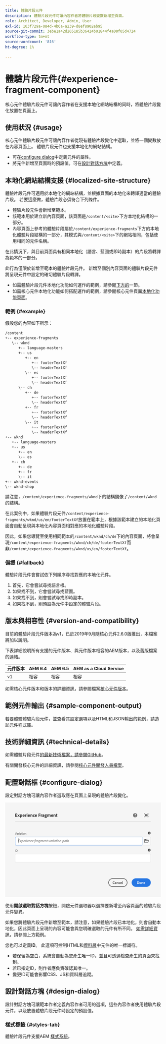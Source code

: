 ```yaml
---
title: 體驗片段元件
description: 體驗片段元件可讓內容作者將體驗片段變數新增至頁面。
role: Architect, Developer, Admin, User
exl-id: 103f729a-084d-4b6a-a239-d8ef8902eb95
source-git-commit: 3ebe1a42d265185b36424b01844f4a00f05d4724
workflow-type: tm+mt
source-wordcount: '816'
ht-degree: 1%

---
```


# 體驗片段元件{#experience-fragment-component}

核心元件體驗片段元件可讓內容作者在支援本地化網站結構的同時，將體驗片段變化放置在頁面上。

## 使用狀況 {#usage}

核心元件體驗片段元件可讓內容作者從現有體驗片段變化中選取，並將一個變數放在內容頁面上。 體驗片段元件也支援本地化的網站結構。

* 可在[configure dialog](#configure-dialog)中定義元件的屬性。
* 將元件新增至頁面時的預設值，可在[設計對話方塊](#design-dialog)中定義。

## 本地化網站結構支援 {#localized-site-structure}

體驗片段元件可適用於本地化的網站結構，並根據頁面的本地化來轉譯適當的體驗片段。 若要這麼做，體驗片段必須符合下列條件。

* 體驗片段元件會新增至範本。
* 該範本用於建立新內容頁面，該頁面是`/content/<site>`下方本地化結構的一部分。
* 內容頁面上參考的體驗片段屬於`/content/experience-fragments`下方的本地化體驗片段結構的一部分，其模式與`/content/<site>`下的網站相同，包括使用相同的元件名稱。

在此情況下，與目前頁面具有相同本地化（語言、藍圖或即時副本）的片段將轉譯為範本的一部分。

此行為僅限於新增至範本的體驗片段元件。 新增至個別內容頁面的體驗片段元件將呈現元件中設定的確切體驗片段轉譯。

* 如需體驗片段元件本地化功能如何運作的範例，請參閱[下方的](#example)一節。
* 如需核心元件本地化功能如何搭配運作的範例，請參閱核心元件頁面[本地化功能頁面](/help/get-started/localization.md)。

### 範例 {#example}

假設您的內容如下所示：

```
/content
+-- experience-fragments
   \-- wknd
      +-- language-masters
      +-- us
         +-- en
            +-- footerTextXf
            \-- headerTextXf
         \-- es
            +-- footerTextXf
            \-- headerTextXf
      \-- ch
         +-- de
            +-- footerTextXf
            \-- headerTextXf
         +-- fr
            +-- footerTextXf
            \-- headerTextXf
         \-- it
            +-- footerTextXf
            \-- headerTextXf
+-- wknd
   +-- language-masters
   +-- us
      +-- en
      \-- es
   +-- ch
      +-- de
      +-- fr
      \-- it
+-- wknd-events
\-- wknd-shop
```

請注意，`/content/experience-fragments/wknd`下的結構鏡像了`/content/wknd`的結構。

在此案例中，如果體驗片段元件`/content/experience-fragments/wknd/us/en/footerTextXf`放置在範本上，根據該範本建立的本地化頁面會自動呈現與本地化內容頁面相對應的本地化體驗片段。

因此，如果您導覽至使用相同範本的`/content/wknd/ch/de`下的內容頁面，將會呈現`/content/experience-fragments/wknd/ch/de/footerTextXf`而非`/content/experience-fragments/wknd/us/en/footerTextXf`。

### 備援 {#fallback}

體驗片段元件會嘗試依下列順序尋找對應的本地化元件。

1. 首先，它會嘗試尋找語言根。
1. 如果找不到，它會嘗試尋找藍圖。
1. 如果找不到，則會嘗試尋找即時副本。
1. 如果找不到，則預設為元件中設定的體驗片段。

## 版本與相容性 {#version-and-compatibility}

目前的體驗片段元件版本為v1，已於2019年9月隨核心元件2.6.0版推出，本檔案將加以說明。

下表詳細說明所有支援的元件版本、與元件版本相容的AEM版本，以及舊版檔案的連結。

| 元件版本 | AEM 6.4 | AEM 6.5 | AEM as a Cloud Service  |
|--- |--- |---|---|
| v1 | 相容 | 相容 | 相容 |

如需核心元件版本和版本的詳細資訊，請參閱檔案[核心元件版本](/help/versions.md)。

## 範例元件輸出 {#sample-component-output}

若要體驗體驗片段元件，並查看其設定選項以及HTML和JSON輸出的範例，請造訪[元件程式庫](https://adobe.com/go/aem_cmp_library_xf)。

## 技術詳細資訊 {#technical-details}

如需體驗片段元件[的最新技術檔案，請參閱GitHub](https://adobe.com/go/aem_cmp_tech_xf_v1)。

有關開發核心元件的詳細資訊，請參閱[核心元件開發人員檔案](/help/developing/overview.md)。

## 配置對話框 {#configure-dialog}

設定對話方塊可讓內容作者選取應在頁面上呈現的體驗片段變化。

![體驗片段元件的編輯對話方塊](/help/assets/experience-fragment-edit.png)

使用&#x200B;**開啟選取對話方塊**&#x200B;按鈕，開啟元件選取器以選擇要新增至內容頁面的體驗片段元件變異。

如果您將體驗片段元件新增至範本，請注意，如果體驗片段已本地化，則會自動本地化，因此頁面上呈現的內容可能會與您明確選取的元件有所不同。 [如需詳細資](#example) 訊，請參閱上方範例。

您也可以定義&#x200B;**ID**。 此選項可控制HTML和[資料層](/help/developing/data-layer/overview.md)中元件的唯一標識符。

* 若保留為空白，系統會自動為您產生唯一ID，並且可透過檢查產生的頁面來找到。
* 若已指定ID，則作者應負責確認其唯一。
* 變更ID可能會影響CSS、JS和資料層追蹤。

## 設計對話方塊 {#design-dialog}

設計對話方塊可讓範本作者定義內容作者可用的選項，這些內容作者使用體驗片段元件，以及放置體驗片段元件時設定的預設值。

### 樣式標籤 {#styles-tab}

體驗片段元件支援AEM [樣式系統](/help/get-started/authoring.md#component-styling)。
